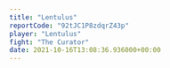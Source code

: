 ```yaml
---
title: "Lentulus"
reportCode: "92tJC1P8zdqrZ43p"
player: "Lentulus"
fight: "The Curator"
date: 2021-10-16T13:08:36.936000+00:00
---
```

